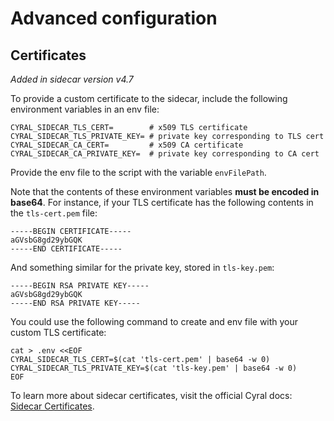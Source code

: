 # Advanced configuration

## Certificates

_Added in sidecar version v4.7_

To provide a custom certificate to the sidecar, include the following
environment variables in an env file:

```shell
CYRAL_SIDECAR_TLS_CERT=        # x509 TLS certificate
CYRAL_SIDECAR_TLS_PRIVATE_KEY= # private key corresponding to TLS cert
CYRAL_SIDECAR_CA_CERT=         # x509 CA certificate
CYRAL_SIDECAR_CA_PRIVATE_KEY=  # private key corresponding to CA cert
```

Provide the env file to the script with the variable `envFilePath`.

Note that the contents of these environment variables **must be encoded in
base64**. For instance, if your TLS certificate has the following contents in
the `tls-cert.pem` file:

```
-----BEGIN CERTIFICATE-----
aGVsbG8gd29ybGQK
-----END CERTIFICATE-----
```

And something similar for the private key, stored in `tls-key.pem`:

```
-----BEGIN RSA PRIVATE KEY-----
aGVsbG8gd29ybGQK
-----END RSA PRIVATE KEY-----
```

You could use the following command to create and env file with your custom TLS
certificate:

```
cat > .env <<EOF
CYRAL_SIDECAR_TLS_CERT=$(cat 'tls-cert.pem' | base64 -w 0)
CYRAL_SIDECAR_TLS_PRIVATE_KEY=$(cat 'tls-key.pem' | base64 -w 0)
EOF
```

To learn more about sidecar certificates, visit the official Cyral docs:
[Sidecar Certificates](https://cyral.com/docs/sidecars/sidecar-certificates).
